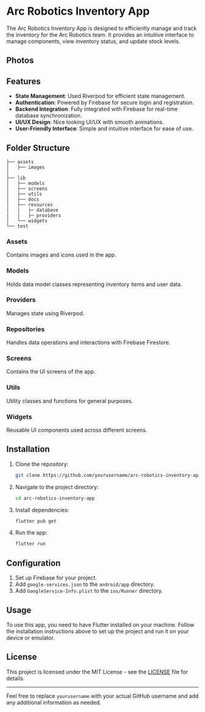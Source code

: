 # Arc Robotics Inventory App

The Arc Robotics Inventory App is designed to efficiently manage and track the inventory for the Arc Robotics team. It provides an intuitive interface to manage components, view inventory status, and update stock levels.

## Photos



## Features

- **State Management**: Used Riverpod for efficient state management.
- **Authentication**: Powered by Firebase for secure login and registration.
- **Backend Integration**: Fully integrated with Firebase for real-time database synchronization.
- **UI/UX Design**: Nice looking UI/UX with smooth animations.
- **User-Friendly Interface**: Simple and intuitive interface for ease of use.

## Folder Structure

```plaintext
├── assets
│   ├── images
│   
├── lib
│   ├── models
│   ├── screens
│   ├── utils
│   ├── docs
│   ├── resources
|   |   ├─ database
|   |   ├─ providers
│   └── widgets
└── test
```

### Assets
Contains images and icons used in the app.

### Models
Holds data model classes representing inventory items and user data.

### Providers
Manages state using Riverpod.

### Repositories
Handles data operations and interactions with Firebase Firestore.

### Screens
Contains the UI screens of the app.

### Utils
Utility classes and functions for general purposes.

### Widgets
Reusable UI components used across different screens.

## Installation

1. Clone the repository:
   ```sh
   git clone https://github.com/yourusername/arc-robotics-inventory-app.git
   ```
2. Navigate to the project directory:
   ```sh
   cd arc-robotics-inventory-app
   ```
3. Install dependencies:
   ```sh
   flutter pub get
   ```
4. Run the app:
   ```sh
   flutter run
   ```

## Configuration

1. Set up Firebase for your project.
2. Add `google-services.json` to the `android/app` directory.
3. Add `GoogleService-Info.plist` to the `ios/Runner` directory.

## Usage

To use this app, you need to have Flutter installed on your machine. Follow the installation instructions above to set up the project and run it on your device or emulator.

## License

This project is licensed under the MIT License - see the [LICENSE](LICENSE) file for details.

---

Feel free to replace `yourusername` with your actual GitHub username and add any additional information as needed.
